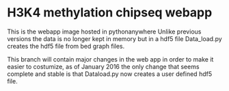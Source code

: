 # H3K4 methylation chipseq webapp
 This is the webapp image hosted in pythonanywhere
 Unlike previous versions the data is no longer kept in memory but in a hdf5 file
 Data_load.py creates the hdf5 file from bed graph files.

This branch will contain major changes in the web app in order to make it easier to costumize,
as of January 2016 the only change that seems complete and stable is that Dataload.py now creates a user defined hdf5 file.
